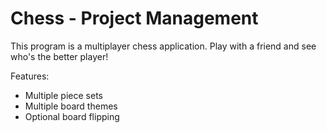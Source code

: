 # Chess - Project Management

This program is a multiplayer chess application. Play with a friend and see who's the better player!

Features:
- Multiple piece sets
- Multiple board themes
- Optional board flipping
